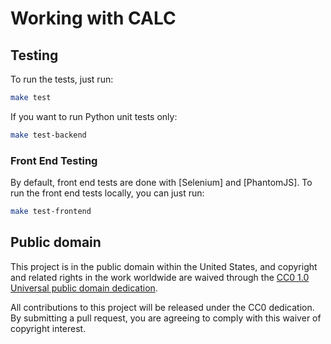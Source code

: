 # Working with CALC

## Testing
To run the tests, just run:

```sh
make test
```

If you want to run Python unit tests only:
```sh
make test-backend
```

### Front End Testing
By default, front end tests are done with [Selenium] and [PhantomJS].
To run the front end tests locally, you can just run:

```sh
make test-frontend
```

## Public domain

This project is in the public domain within the United States, and
copyright and related rights in the work worldwide are waived through
the [CC0 1.0 Universal public domain dedication](https://creativecommons.org/publicdomain/zero/1.0/).

All contributions to this project will be released under the CC0
dedication. By submitting a pull request, you are agreeing to comply
with this waiver of copyright interest.
